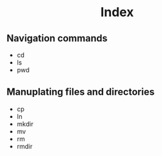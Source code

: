 <h1 align=center>Index</h1>

<h2>Navigation commands</h2>

- cd
- ls
- pwd 

<h2>Manuplating files and directories</h2>

- cp
- ln
- mkdir
- mv
- rm
- rmdir
